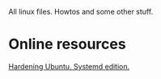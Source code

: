 All linux files. Howtos and some other stuff.

# Online resources

[Hardening Ubuntu. Systemd edition.](https://github.com/konstruktoid/hardening)

